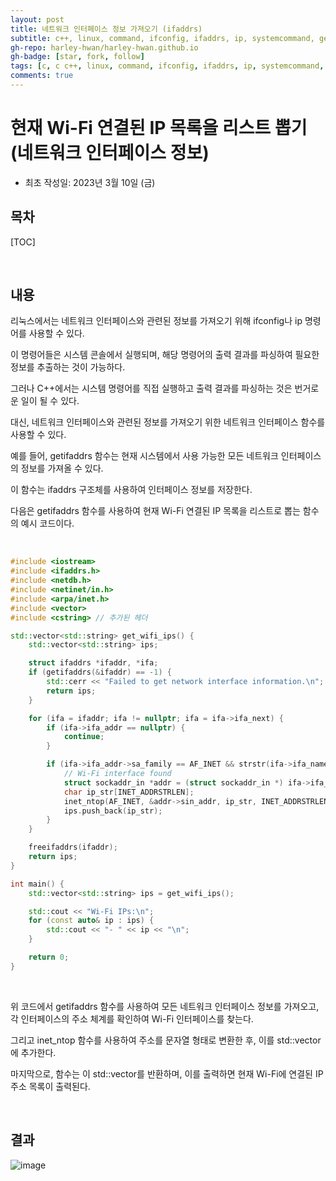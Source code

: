 ```yaml
---
layout: post
title: 네트워크 인터페이스 정보 가져오기 (ifaddrs)
subtitle: c++, linux, command, ifconfig, ifaddrs, ip, systemcommand, getifaddrs, inet_ntop, strstr
gh-repo: harley-hwan/harley-hwan.github.io
gh-badge: [star, fork, follow]
tags: [c, c c++, linux, command, ifconfig, ifaddrs, ip, systemcommand, getifaddrs, inet_ntop, strstr]
comments: true
---
```


# 현재 Wi-Fi 연결된 IP 목록을 리스트 뽑기 (네트워크 인터페이스 정보)
- 최초 작성일: 2023년 3월 10일 (금)

## 목차

[TOC]

<br/>

## 내용

리눅스에서는 네트워크 인터페이스와 관련된 정보를 가져오기 위해 ifconfig나 ip 명령어를 사용할 수 있다.

이 명령어들은 시스템 콘솔에서 실행되며, 해당 명령어의 출력 결과를 파싱하여 필요한 정보를 추출하는 것이 가능하다.

그러나 C++에서는 시스템 명령어를 직접 실행하고 출력 결과를 파싱하는 것은 번거로운 일이 될 수 있다.

대신, 네트워크 인터페이스와 관련된 정보를 가져오기 위한 네트워크 인터페이스 함수를 사용할 수 있다.

예를 들어, getifaddrs 함수는 현재 시스템에서 사용 가능한 모든 네트워크 인터페이스의 정보를 가져올 수 있다.

이 함수는 ifaddrs 구조체를 사용하여 인터페이스 정보를 저장한다.

다음은 getifaddrs 함수를 사용하여 현재 Wi-Fi 연결된 IP 목록을 리스트로 뽑는 함수의 예시 코드이다.

<br/>

```c++
#include <iostream>
#include <ifaddrs.h>
#include <netdb.h>
#include <netinet/in.h>
#include <arpa/inet.h>
#include <vector>
#include <cstring> // 추가된 헤더

std::vector<std::string> get_wifi_ips() {
    std::vector<std::string> ips;

    struct ifaddrs *ifaddr, *ifa;
    if (getifaddrs(&ifaddr) == -1) {
        std::cerr << "Failed to get network interface information.\n";
        return ips;
    }

    for (ifa = ifaddr; ifa != nullptr; ifa = ifa->ifa_next) {
        if (ifa->ifa_addr == nullptr) {
            continue;
        }

        if (ifa->ifa_addr->sa_family == AF_INET && strstr(ifa->ifa_name, "wlan") != nullptr) {
            // Wi-Fi interface found
            struct sockaddr_in *addr = (struct sockaddr_in *) ifa->ifa_addr;
            char ip_str[INET_ADDRSTRLEN];
            inet_ntop(AF_INET, &addr->sin_addr, ip_str, INET_ADDRSTRLEN);
            ips.push_back(ip_str);
        }
    }

    freeifaddrs(ifaddr);
    return ips;
}

int main() {
    std::vector<std::string> ips = get_wifi_ips();

    std::cout << "Wi-Fi IPs:\n";
    for (const auto& ip : ips) {
        std::cout << "- " << ip << "\n";
    }

    return 0;
}


```

<br/>

위 코드에서 getifaddrs 함수를 사용하여 모든 네트워크 인터페이스 정보를 가져오고, 각 인터페이스의 주소 체계를 확인하여 Wi-Fi 인터페이스를 찾는다.

그리고 inet_ntop 함수를 사용하여 주소를 문자열 형태로 변환한 후, 이를 std::vector에 추가한다.

마지막으로, 함수는 이 std::vector를 반환하며, 이를 출력하면 현재 Wi-Fi에 연결된 IP 주소 목록이 출력된다.

<br/>

## 결과

![image](https://user-images.githubusercontent.com/68185569/224203955-c5e35379-41da-422c-8081-da33da12b77b.png)

